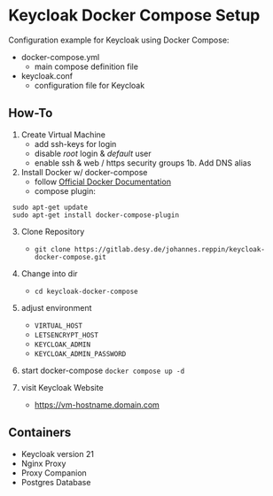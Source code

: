 # Keycloak Docker Compose Setup

Configuration example for Keycloak using Docker Compose:

* docker-compose.yml
	* main compose definition file
* keycloak.conf
    * configuration file for Keycloak

## How-To

1. Create Virtual Machine 
    * add ssh-keys for login
    * disable _root_ login & _default_ user
    * enable ssh & web / https security groups
1b. Add DNS alias 
2. Install Docker w/ docker-compose
    * follow [Official Docker Documentation](https://docs.docker.com/engine/install/ubuntu/#set-up-the-repository)
    * compose plugin:
```
 sudo apt-get update
 sudo apt-get install docker-compose-plugin
```
3. Clone Repository
    * `git clone https://gitlab.desy.de/johannes.reppin/keycloak-docker-compose.git`
4. Change into dir
    * `cd keycloak-docker-compose`
5. adjust environment
    * `VIRTUAL_HOST` 
    * `LETSENCRYPT_HOST`
    * `KEYCLOAK_ADMIN`
    * `KEYCLOAK_ADMIN_PASSWORD`

6. start docker-compose
    `docker compose up -d`
7. visit Keycloak Website 
    * https://vm-hostname.domain.com

## Containers

* Keycloak
    version 21
* Nginx Proxy 
* Proxy Companion
* Postgres Database

